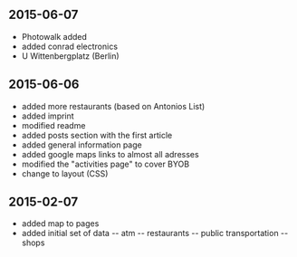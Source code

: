 2015-06-07
----------
- Photowalk added
- added conrad electronics
- U Wittenbergplatz (Berlin)

2015-06-06
----------
- added more restaurants (based on Antonios List)
- added imprint
- modified readme
- added posts section with the first article
- added general information page
- added google maps links to almost all adresses
- modified the "activities page" to cover BYOB
- change to layout (CSS)


2015-02-07
----------
- added map to pages
- added initial set of data
-- atm
-- restaurants
-- public transportation
-- shops
